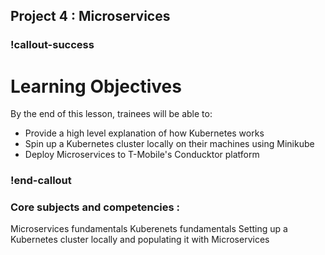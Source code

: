 ## Project 4 :  Microservices

### !callout-success
# Learning Objectives
By the end of this lesson, trainees will be able to:
- Provide a high level explanation of how Kubernetes works
- Spin up a Kubernetes cluster locally on their machines using Minikube
- Deploy Microservices to T-Mobile's Conducktor platform 
### !end-callout


### Core subjects and competencies : 
Microservices fundamentals
Kuberenets fundamentals
Setting up a Kubernetes cluster locally and populating it with Microservices


 
